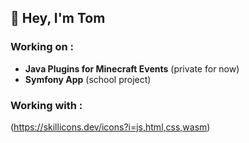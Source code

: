 ## 👋 Hey, I'm Tom

### Working on :
- **Java Plugins for Minecraft Events** (private for now)
- **Symfony App** (school project)

### Working with :
(https://skillicons.dev/icons?i=js,html,css,wasm)

<!--
**tommrchd/tommrchd** is a ✨ _special_ ✨ repository because its `README.md` (this file) appears on your GitHub profile.

Here are some ideas to get you started:

- 🔭 I’m currently working on ...
- 🌱 I’m currently learning ...
- 👯 I’m looking to collaborate on ...
- 🤔 I’m looking for help with ...
- 💬 Ask me about ...
- 📫 How to reach me: ...
- 😄 Pronouns: ...
- ⚡ Fun fact: ...
-->
